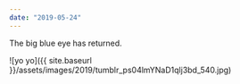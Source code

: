 ```yaml
---
date: "2019-05-24"
---
```


The big blue eye has returned.

![yo yo]({{ site.baseurl }}/assets/images/2019/tumblr_ps04lmYNaD1qlj3bd_540.jpg)
